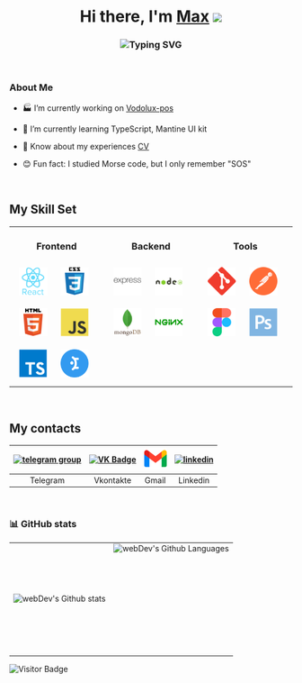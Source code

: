 <h1 align="center">Hi there, I'm <a href="https://skor.nomoredomains.monster/" target="_blank">Max</a>
<img src="https://github.com/blackcater/blackcater/raw/main/images/Hi.gif" height="32"/></h1>
<h3 align="center"><img src="https://readme-typing-svg.herokuapp.com?font=Segoe+UI&weight=600&pause=1000&color=0969DA&center=true&vCenter=true&width=435&lines=Web+developer+from+Russia+%F0%9F%87%B7%F0%9F%87%BA" alt="Typing SVG" /></h3>

<br/>

### About Me

- :factory: I’m currently working on [Vodolux-pos](https://github.com/Balzak1976/vodolux-pos.git)

- :green_book: I’m currently learning TypeScript, Mantine UI kit

- :memo: Know about my experiences [CV](https://career.habr.com/balzak1976)

- 😊 Fun fact: I studied Morse code, but I only remember "SOS"

<br/>

<h2 align="">My Skill Set</h2>

<table style="border: none"><tr><td valign="top" width="33%">

<div align="center"><h3>Frontend</h3></div>

<div align="">  
<a href="https://reactjs.org/" target="_blank"><img style="margin: 10px" src="./src/img/react-original-wordmark.svg" alt="React" height="50" /></a>  
<a href="https://www.w3schools.com/css/" target="_blank"><img style="margin: 10px" src="./src/img/css3-original-wordmark.svg" alt="CSS3" height="50" /></a>  
<a href="https://en.wikipedia.org/wiki/HTML5" target="_blank"><img style="margin: 10px" src="./src/img/html5-original-wordmark.svg" alt="HTML5" height="50" /></a>  
<a href="https://www.javascript.com/" target="_blank"><img style="margin: 10px" src="./src/img/javascript-original.svg" alt="JavaScript" height="50" /></a>  
<a href="https://www.typescriptlang.org/" target="_blank"><img style="margin: 10px" src="./src/img/typescript-original.svg" alt="TypeScript" height="50" /></a>  
<a href="https://mantine.dev/" target="_blank"><img style="margin: 10px" src="./src/img/mantene-icon.svg" alt="Mantine UI kit" height="50" /></a>  
</div>

</td><td valign="top" width="33%">

<div align="center"><h3>Backend</h3></div>

<div align="">  
<a href="https://expressjs.com/" target="_blank"><img style="margin: 10px" src="./src/img/express-original-wordmark.svg" alt="Express.js" height="50" /></a>  
<a href="https://nodejs.org/" target="_blank"><img style="margin: 10px" src="./src/img/nodejs-original-wordmark.svg" alt="Node.js" height="50" /></a>  
<a href="https://www.mongodb.com/" target="_blank"><img style="margin: 10px" src="./src/img/mongodb-original-wordmark.svg" alt="MongoDB" height="50" /></a>  
<a href="https://www.nginx.com/" target="_blank"><img style="margin: 10px" src="./src/img/nginx-original.svg" alt="Nginx" height="50" /></a>  
<!-- <a href="https://www.php.net/" target="_blank"><img style="margin: 10px" src="./src/img/php-original.svg" alt="PHP" height="50" /></a>  
<a href="https://www.mysql.com/" target="_blank"><img style="margin: 10px" src="./src/img/mysql-original-wordmark.svg" alt="MySQL" height="50" /></a> -->  
</div>

</td><td valign="top" width="33%">

<div align="center"><h3>Tools</h3></div>

<div align="">  
<a href="https://github.com/" target="_blank"><img style="margin: 10px" src="./src/img/git-scm-icon.svg" alt="Git" height="50" /></a>  
<a href="https://postman.com/" target="_blank"><img style="margin: 10px" src="./src/img/postman-icon-svgrepo-com.svg" alt="Postman" height="50" /></a>  
<a href="https://www.figma.com/" target="_blank"><img style="margin: 10px" src="./src/img/figma-icon.svg" alt="Figma" height="50" /></a>  
<a href="https://www.adobe.com/in/products/photoshop.html" target="_blank"><img style="margin: 10px" src="./src/img/photoshop-plain.svg" alt="Photoshop" height="50" /></a>  
</div>

</td></tr></table>

<br>

## My contacts

<a href="https://t.me/skor_max" target="_blank"><img src="https://cdn-icons-png.flaticon.com/512/2111/2111646.png" width="40" height="40" alt="telegram group" /></a> | <a href="https://vk.com/skor_max" target="_blank"><img src="https://cdn-icons-png.flaticon.com/512/145/145813.png" width="40" height="40" alt="VK Badge"/></a> | <a href="mailto:skormaksim@gmail.com" target="_blank"><img src="./src/img/gmail.png" width="40" height="40" alt="gmail"/></a> | <a href="https://www.linkedin.com/in/skorm/" target="_blank"><img src="https://cdn-icons-png.flaticon.com/512/2504/2504799.png" width="40" height="40" alt="linkedin" /></a> |
| :---: | :---: |:---: | :---: |
| Telegram | Vkontakte | Gmail | Linkedin |

<br/>

### :bar_chart: GitHub stats

<table>
  <tr>
    <td>
      <img align="left" src="https://github-readme-stats.vercel.app/api?username=Balzak1976&show_icons=true&count_private=true&hide_border=true" alt="webDev's Github stats" />
    </td>
    <td>
      <img height="195px" align="right" alt="webDev's Github Languages" src="https://github-readme-stats-sigma-five.vercel.app/api/top-langs/?username=Balzak1976&show_icons=true&count_private=true&hide_border=true" />
    </td>
  </tr>
</table>

![Visitor Badge](https://visitor-badge.laobi.icu/badge?page_id=Balzak1976)
